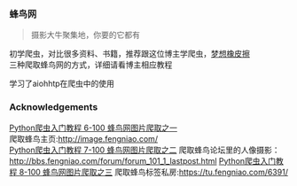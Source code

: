 ### 蜂鸟网
> 摄影大牛聚集地，你要的它都有

初学爬虫，对比很多资料、书籍，推荐跟这位博主学爬虫，[梦想橡皮擦](https://home.cnblogs.com/u/happymeng/)  
三种爬取蜂鸟网的方式，详细请看博主相应教程
 
学习了aiohhtp在爬虫中的使用 


### Acknowledgements

[Python爬虫入门教程 6-100 蜂鸟网图片爬取之一](https://www.cnblogs.com/happymeng/p/10134980.html)     
爬取蜂鸟主页:http://image.fengniao.com/  
[Python爬虫入门教程 7-100 蜂鸟网图片爬取之二](https://www.cnblogs.com/happymeng/p/10141143.html) 
爬取蜂鸟论坛里的人像摄影：http://bbs.fengniao.com/forum/forum_101_1_lastpost.html 
[Python爬虫入门教程 8-100 蜂鸟网图片爬取之三](https://www.cnblogs.com/happymeng/p/10147395.html) 
爬取蜂鸟标签私房:https://tu.fengniao.com/6391/ 
